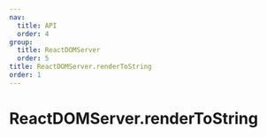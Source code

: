 ```yaml
---
nav:
  title: API
  order: 4
group:
  title: ReactDOMServer
  order: 5
title: ReactDOMServer.renderToString
order: 1
---
```


# ReactDOMServer.renderToString
